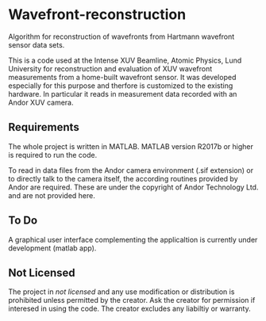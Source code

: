 # Wavefront-reconstruction
Algorithm for reconstruction of wavefronts from Hartmann wavefront sensor data sets.

This is a code used at the Intense XUV Beamline, Atomic Physics, Lund University for reconstruction and evaluation of XUV wavefront measurements from a home-built wavefront sensor. It was developed especially for this purpose and therfore is customized to the existing hardware. In particular it reads in measurement data recorded with an Andor XUV camera.

## Requirements
The whole project is written in MATLAB.
MATLAB version R2017b or higher is required to run the code.

To read in data files from the Andor camera environment (.sif extension) or to directly talk to the camera itself, the according routines provided by Andor are required. These are under the copyright of Andor Technology Ltd. and are not provided here.

## To Do
A graphical user interface complementing the applicaltion is currently under development (matlab app).

## Not Licensed
The project in *not licensed* and any use modification or distribution is prohibited unless permitted by the creator. Ask the creator for permission if interesed in using the code. The creator excludes any liabiltiy or warranty.
